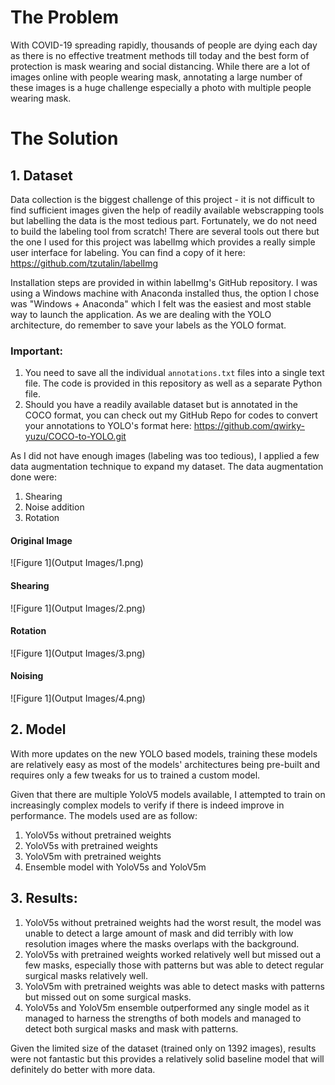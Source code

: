 
# The Problem
With COVID-19 spreading rapidly, thousands of people are dying each day as there is no effective treatment methods till today and the best form of protection is mask wearing and social distancing. While there are a lot of images online with people wearing mask, annotating a large number of these images is a huge challenge especially a photo with multiple people wearing mask.



# The Solution

## 1. Dataset

Data collection is the biggest challenge of this project - it is not difficult to find sufficient images given the help of readily available webscrapping tools but labelling the data is the most tedious part. Fortunately, we do not need to build the labeling tool from scratch! There are several tools out there but the one I used for this project was labelImg which provides a really simple user interface for labeling. You can find a copy of it here: https://github.com/tzutalin/labelImg

Installation steps are provided in within labelImg's GitHub repository. I was using a Windows machine with Anaconda installed thus, the option I chose was "Windows + Anaconda" which I felt was the easiest and most stable way to launch the application. As we are dealing with the YOLO architecture, do remember to save your labels as the YOLO format.

### Important: 
1. You need to save all the individual `annotations.txt` files into a single text file. The code is provided in this repository as well as a separate Python file.
2. Should you have a readily available dataset but is annotated in the COCO format, you can check out my GitHub Repo for codes to convert your annotations to YOLO's format here: https://github.com/qwirky-yuzu/COCO-to-YOLO.git

As I did not have enough images (labeling was too tedious), I applied a few data augmentation technique to expand my dataset. The data augmentation done were:
1. Shearing
2. Noise addition
3. Rotation

#### Original Image
![Figure 1](Output Images/1.png)

#### Shearing
![Figure 1](Output Images/2.png)

#### Rotation
![Figure 1](Output Images/3.png)

#### Noising
![Figure 1](Output Images/4.png)

## 2. Model

With more updates on the new YOLO based models, training these models are relatively easy as most of the models' architectures being pre-built and requires only a few tweaks for us to trained a custom model.

Given that there are multiple YoloV5 models available, I attempted to train on increasingly complex models to verify if there is indeed improve in performance. The models used are as follow:
1. YoloV5s without pretrained weights
2. YoloV5s with pretrained weights
3. YoloV5m with pretrained weights
4. Ensemble model with YoloV5s and YoloV5m

## 3. Results:
1. YoloV5s without pretrained weights had the worst result, the model was unable to detect a large amount of mask and did terribly with low resolution images where the masks overlaps with the background.
2. YoloV5s with pretrained weights worked relatively well but missed out a few masks, especially those with patterns but was able to detect regular surgical masks relatively well.
3. YoloV5m with pretrained weights was able to detect masks with patterns but missed out on some surgical masks.
4. YoloV5s and YoloV5m ensemble outperformed any single model as it managed to harness the strengths of both models and managed to detect both surgical masks and mask with patterns.

Given the limited size of the dataset (trained only on 1392 images), results were not fantastic but this provides a relatively solid baseline model that will definitely do better with more data.



